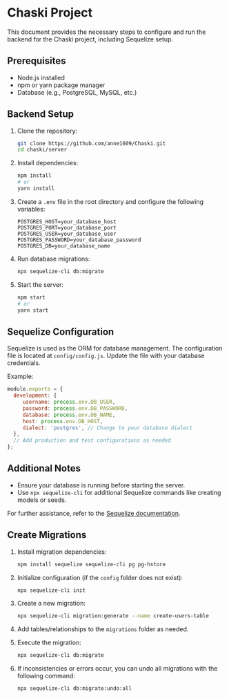# Chaski Project

This document provides the necessary steps to configure and run the backend for the Chaski project, including Sequelize setup.

## Prerequisites

- Node.js installed
- npm or yarn package manager
- Database (e.g., PostgreSQL, MySQL, etc.)

## Backend Setup

1. Clone the repository:
    ```bash
    git clone https://github.com/anne1609/Chaski.git
    cd chaski/server
    ```

2. Install dependencies:
    ```bash
    npm install
    # or
    yarn install
    ```

3. Create a `.env` file in the root directory and configure the following variables:
    ```env
    POSTGRES_HOST=your_database_host
    POSTGRES_PORT=your_database_port
    POSTGRES_USER=your_database_user
    POSTGRES_PASSWORD=your_database_password
    POSTGRES_DB=your_database_name
    ```

4. Run database migrations:
    ```bash
    npx sequelize-cli db:migrate
    ```

5. Start the server:
    ```bash
    npm start
    # or
    yarn start
    ```

## Sequelize Configuration

Sequelize is used as the ORM for database management. The configuration file is located at `config/config.js`. Update the file with your database credentials.

Example:
```javascript
module.exports = {
  development: {
     username: process.env.DB_USER,
     password: process.env.DB_PASSWORD,
     database: process.env.DB_NAME,
     host: process.env.DB_HOST,
     dialect: 'postgres', // Change to your database dialect
  },
  // Add production and test configurations as needed
};
```

## Additional Notes

- Ensure your database is running before starting the server.
- Use `npx sequelize-cli` for additional Sequelize commands like creating models or seeds.

For further assistance, refer to the [Sequelize documentation](https://sequelize.org/).

## Create Migrations

1. Install migration dependencies:
    ```bash
    npm install sequelize sequelize-cli pg pg-hstore
    ```

2. Initialize configuration (if the `config` folder does not exist):
    ```bash
    npx sequelize-cli init
    ```

3. Create a new migration:
    ```bash
    npx sequelize-cli migration:generate --name create-users-table
    ```

4. Add tables/relationships to the `migrations` folder as needed.

5. Execute the migration:
    ```bash
    npx sequelize-cli db:migrate
    ```

6. If inconsistencies or errors occur, you can undo all migrations with the following command:
    ```bash
    npx sequelize-cli db:migrate:undo:all
    ```